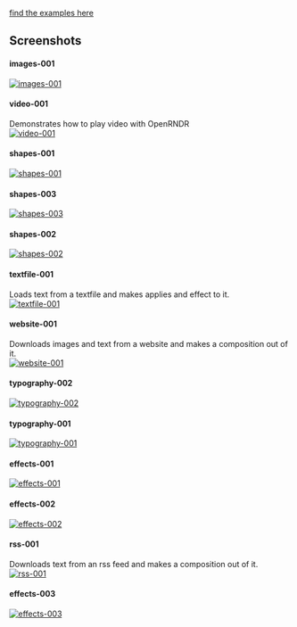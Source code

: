 
[find the examples here](https://github.com/openrndr/workshop-generative-posters/tree/master/examples/src/main/kotlin)













## Screenshots

#### images-001

[![images-001](./images/images-001.png)](./src/main/kotlin/images-001)

#### video-001
Demonstrates how to play video with OpenRNDR<br>
[![video-001](./images/video-001.png)](./src/main/kotlin/video-001)

#### shapes-001

[![shapes-001](./images/shapes-001.png)](./src/main/kotlin/shapes-001)

#### shapes-003

[![shapes-003](./images/shapes-003.png)](./src/main/kotlin/shapes-003)

#### shapes-002

[![shapes-002](./images/shapes-002.png)](./src/main/kotlin/shapes-002)

#### textfile-001
Loads text from a textfile and makes applies and effect to it.<br>
[![textfile-001](./images/textfile-001.png)](./src/main/kotlin/textfile-001)

#### website-001
Downloads images and text from a website and makes a composition out of it.<br>
[![website-001](./images/website-001.png)](./src/main/kotlin/website-001)

#### typography-002

[![typography-002](./images/typography-002.png)](./src/main/kotlin/typography-002)

#### typography-001

[![typography-001](./images/typography-001.png)](./src/main/kotlin/typography-001)

#### effects-001

[![effects-001](./images/effects-001.png)](./src/main/kotlin/effects-001)

#### effects-002

[![effects-002](./images/effects-002.png)](./src/main/kotlin/effects-002)

#### rss-001
Downloads text from an rss feed and makes a composition out of it.<br>
[![rss-001](./images/rss-001.png)](./src/main/kotlin/rss-001)

#### effects-003

[![effects-003](./images/effects-003.png)](./src/main/kotlin/effects-003)